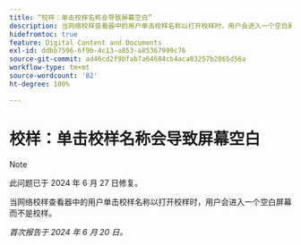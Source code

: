 ```yaml
---
title: “校样：单击校样名称会导致屏幕空白”
description: 当网络校样查看器中的用户单击校样名称以打开校样时，用户会进入一个空白屏幕而不是校样。
hidefromtoc: true
feature: Digital Content and Documents
exl-id: ddbb7596-6f9b-4c13-a853-a85367999c76
source-git-commit: ad46cd2f9bfab7a64684cb4aca03257b2065d56a
workflow-type: tm+mt
source-wordcount: '82'
ht-degree: 100%

---
```


# 校样：单击校样名称会导致屏幕空白

>[!NOTE]
>
>此问题已于 2024 年 6 月 27 日修复。

当网络校样查看器中的用户单击校样名称以打开校样时，用户会进入一个空白屏幕而不是校样。

_首次报告于 2024 年 6 月 20 日。_
